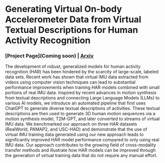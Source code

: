 # Generating Virtual On-body Accelerometer Data from Virtual Textual Descriptions for Human Activity Recognition

### [Project Page](Coming soon) | [Arxiv](https://arxiv.org/abs/2305.03187) 

The development of robust, generalized models for human activity recognition (HAR) has been hindered by the scarcity of large-scale, labeled data sets.  Recent work has shown that virtual IMU data extracted from videos using computer vision techniques can lead to substantial  performance improvements when training HAR models  combined with small portions of real IMU data. Inspired by recent advances in motion synthesis from textual descriptions and connecting Large Language Models (LLMs) to various AI models, we introduce an automated pipeline that first uses ChatGPT to generate diverse textual descriptions of activities. These textual descriptions are then used to generate 3D human motion sequences via a motion synthesis model, T2M-GPT,  and later converted to streams of virtual IMU data. We benchmarked our approach on three HAR datasets (RealWorld, PAMAP2, and USC-HAD) and demonstrate that the use of virtual IMU training data generated using our new approach leads to significantly improved HAR model performance compared to only using real IMU data. Our approach contributes to the growing field of cross-modality transfer methods and illustrate how HAR models can be improved through the generation of virtual training data that  do not require any manual effort.
